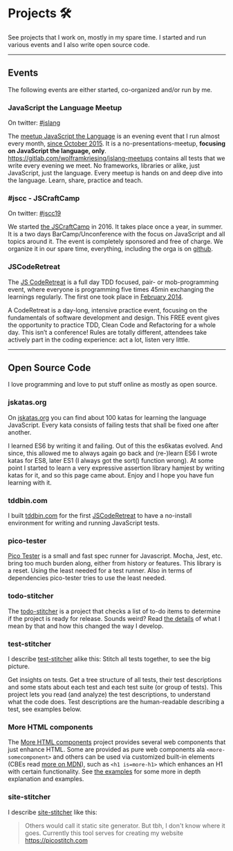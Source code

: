 # Projects 🛠
See projects that I work on, mostly in my spare time.
I started and run various events and I also write open source code.

------

## Events
The following events are either started, co-organized and/or run by me.

### JavaScript the Language Meetup
On twitter: [#jslang](https://twitter.com/search?q=%23jslang&src=typed_query&f=live)

The [meetup JavaScript the Language](https://www.meetup.com/JavaScript-The-Language)
is an evening event that I run almost every month, 
[since October 2015](https://www.meetup.com/JavaScript-The-Language/events/mrkzklytpbgc/).
It is a no-presentations-meetup, **focusing on JavaScript the language, only**. 
https://gitlab.com/wolframkriesing/jslang-meetups contains all tests that we 
write every evening we meet. No frameworks, libraries or alike, just JavaScript, just the language.
Every meetup is hands on and deep dive into the language. Learn, share, practice and teach.

### #jscc - JSCraftCamp
On twitter: [#jscc19](https://twitter.com/search?q=%23jscc19&src=typed_query&f=live)

We started [the JSCraftCamp](http://jscraftcamp.org/) in 2016. It takes place once a year, in summer.
It is a two days BarCamp/Unconference with the focus on
JavaScript and all topics around it. The event is completely sponsored and free of charge.
We organize it in our spare time, everything, including the orga is on [github](https://github.com/jscraftcamp/website).  

### JSCodeRetreat
The [JS CodeRetreat](http://jscoderetreat.com) is a full day TDD focused, pair- or mob-programming
event, where everyone is programming five times 45min exchanging the learnings regularly.
The first one took place in [February 2014](http://jscoderetreat.com/1/).
 
A CodeRetreat is a day-long, intensive practice event, focusing on the fundamentals of 
software development and design. This FREE event gives the opportunity to practice TDD, 
Clean Code and Refactoring for a whole day. This isn’t a conference! Rules are totally different, 
attendees take actively part in the coding experience: act a lot, listen very little.

------

## Open Source Code
I love programming and love to put stuff online as mostly as open source.

### jskatas.org
On [jskatas.org](https://jskatas.org/) you can find about 100 katas for learning the language JavaScript.
Every kata consists of failing tests that shall be fixed one after another.

I learned ES6 by writing it and failing. Out of this the es6katas evolved. And since, 
this allowed me to always again go back and (re-)learn ES6 I wrote katas for ES8, later ES1 
(I always got the sort() function wrong). At some point I started to learn a very expressive assertion 
library hamjest by writing katas for it, and so this page came about.
Enjoy and I hope you have fun learning with it. 

### tddbin.com
I built [tddbin.com](https://tddbin.com/) for the first [JSCodeRetreat](#jscoderetreat)
to have a no-install environment for writing and running JavaScript tests.

### pico-tester
[Pico Tester](https://github.com/wolframkriesing/pico-tester) 
is a small and fast spec runner for Javascript. Mocha, Jest, etc. bring too much 
burden along, either from history or features. This library is a reset. Using the least needed 
for a test runner. Also in terms of dependencies pico-tester tries to use the least needed.


### todo-stitcher
The [todo-stitcher](https://github.com/wolframkriesing/todo-stitcher) is a project that
checks a list of to-do items to determine if the project is ready for release. Sounds weird? 
Read [the details](https://github.com/wolframkriesing/todo-stitcher#releasing) 
of what I mean by that and how this changed the way I develop.

### test-stitcher
I describe [test-stitcher](https://github.com/wolframkriesing/test-stitcher) 
alike this: Stitch all tests together, to see the big picture.

Get insights on tests. Get a tree structure of all tests, their test descriptions and 
some stats about each test and each test suite (or group of tests).
This project lets you read (and analyze) the test descriptions, to understand what the code does.
Test descriptions are the human-readable describing a test, see examples below.

### More HTML components
The [More HTML components](https://github.com/more-html/components) project 
provides several web components that just enhance HTML. Some are provided as pure 
web components ala `<more-somecomponent>` and others can be used via customized built-in elements 
(CBEs read [more on MDN](https://developer.mozilla.org/en-US/docs/Web/Web_Components/Using_custom_elements)), 
such as `<h1 is=more-h1>` which enhances an H1 with certain functionality. 
See [the examples](https://more-html.github.io/components/examples/) 
for some more in depth explanation and examples.

### site-stitcher
I describe [site-stitcher](https://github.com/wolframkriesing/site-stitcher) like this:
> Others would call it static site generator. But tbh, I don't know where it goes. 
> Currently this tool serves for creating my website https://picostitch.com
